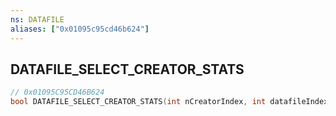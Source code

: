 ```yaml
---
ns: DATAFILE
aliases: ["0x01095c95cd46b624"]
---
```

## DATAFILE_SELECT_CREATOR_STATS

```c
// 0x01095C95CD46B624
bool DATAFILE_SELECT_CREATOR_STATS(int nCreatorIndex, int datafileIndex);
```
